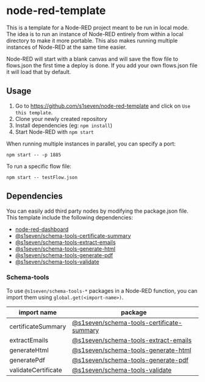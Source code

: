 # node-red-template

This is a template for a Node-RED project meant to be run in local mode. The idea is to run an instance of Node-RED entirely from within a local directory to make it more portable. This also makes running multiple instances of Node-RED at the same time easier.

Node-RED will start with a blank canvas and will save the flow file to flows.json the first time a deploy is done. If you add your own flows.json file it will load that by default.

## Usage

1. Go to https://github.com/s1seven/node-red-template and click on `Use this template`.
2. Clone your newly created repository
3. Install dependencies (eg: `npm install`)
4. Start Node-RED with `npm start`

When running multiple instances in parallel, you can specify a port:

```
npm start -- -p 1885
```

To run a specific flow file:

```
npm start -- testFlow.json
```

## Dependencies

You can easily add third party nodes by modifying the package.json file. This template include the following dependencies:

- [node-red-dashboard](https://github.com/node-red/node-red-dashboard)
- [@s1seven/schema-tools-certificate-summary]
- [@s1seven/schema-tools-extract-emails]
- [@s1seven/schema-tools-generate-html]
- [@s1seven/schema-tools-generate-pdf]
- [@s1seven/schema-tools-validate]

### Schema-tools

To use `@s1seven/schema-tools-*` packages in a Node-RED function, you can import them using `global.get(<import-name>)`.

| import name         | package                                     |
| ------------------- | ------------------------------------------- |
| certificateSummary  | [@s1seven/schema-tools-certificate-summary] |
| extractEmails       | [@s1seven/schema-tools-extract-emails]      |
| generateHtml        | [@s1seven/schema-tools-generate-html]       |
| generatePdf         | [@s1seven/schema-tools-generate-pdf]        |
| validateCertificate | [@s1seven/schema-tools-validate]            |

[@s1seven/schema-tools-certificate-summary]: https://github.com/s1seven/schema-tools/tree/main/packages/certificate-summary
[@s1seven/schema-tools-extract-emails]: https://github.com/s1seven/schema-tools/tree/main/packages/extract-emails
[@s1seven/schema-tools-generate-html]: https://github.com/s1seven/schema-tools/tree/main/packages/generate-html
[@s1seven/schema-tools-generate-pdf]: https://github.com/s1seven/schema-tools/tree/main/packages/generate-pdf
[@s1seven/schema-tools-validate]: https://github.com/s1seven/schema-tools/tree/main/packages/validate
